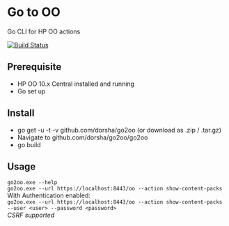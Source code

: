 # Go to OO
Go CLI for HP OO actions

[![Build Status](https://travis-ci.org/dorsha/go2oo.svg)](https://travis-ci.org/dorsha/go2oo)

## Prerequisite
* HP OO 10.x Central installed and running
* Go set up

## Install
* go get -u -t -v github.com/dorsha/go2oo (or download as .zip / .tar.gz)
* Navigate to github.com/dorsha/go2oo/go2oo
* go build

## Usage
```go2oo.exe --help ```  
```go2oo.exe --url https://localhost:8443/oo --action show-content-packs ```  
With Authentication enabled:  
```go2oo.exe --url https://localhost:8443/oo --action show-content-packs --user <user> --password <password> ```  
*CSRF supported*
